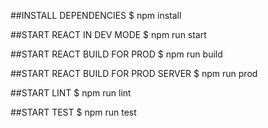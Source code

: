 ##INSTALL DEPENDENCIES
$ npm install

##START REACT IN DEV MODE
$ npm run start

##START REACT BUILD FOR PROD
$ npm run build

##START REACT BUILD FOR PROD SERVER
$ npm run prod

##START LINT
$ npm run lint

##START TEST
$ npm run test